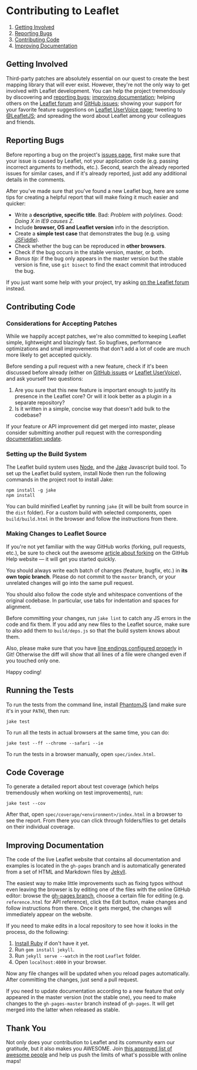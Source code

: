 Contributing to Leaflet
=======================

 1. [Getting Involved](#getting-involved)
 2. [Reporting Bugs](#reporting-bugs)
 3. [Contributing Code](#contributing-code)
 4. [Improving Documentation](#improving-documentation)

## Getting Involved

Third-party patches are absolutely essential on our quest to create the best mapping library that will ever exist.
However, they're not the only way to get involved with Leaflet development.
You can help the project tremendously by discovering and [reporting bugs](#reporting-bugs);
[improving documentation](#improving-documentation);
helping others on the [Leaflet forum](https://groups.google.com/forum/#!forum/leaflet-js)
and [GitHub issues](https://github.com/Leaflet/Leaflet/issues);
showing your support for your favorite feature suggestions on [Leaflet UserVoice page](http://leaflet.uservoice.com);
tweeting to [@LeafletJS](http://twitter.com/LeafletJS);
and spreading the word about Leaflet among your colleagues and friends.

## Reporting Bugs

Before reporting a bug on the project's [issues page](https://github.com/Leaflet/Leaflet/issues),
first make sure that your issue is caused by Leaflet, not your application code
(e.g. passing incorrect arguments to methods, etc.).
Second, search the already reported issues for similar cases,
and if it's already reported, just add any additional details in the comments.

After you've made sure that you've found a new Leaflet bug,
here are some tips for creating a helpful report that will make fixing it much easier and quicker:

 * Write a **descriptive, specific title**. Bad: *Problem with polylines*. Good: *Doing X in IE9 causes Z*.
 * Include **browser, OS and Leaflet version** info in the description.
 * Create a **simple test case** that demonstrates the bug (e.g. using [JSFiddle](http://jsfiddle.net/)).
 * Check whether the bug can be reproduced in **other browsers**.
 * Check if the bug occurs in the stable version, master, or both.
 * *Bonus tip:* if the bug only appears in the master version but the stable version is fine,
   use `git bisect` to find the exact commit that introduced the bug.

If you just want some help with your project,
try asking [on the Leaflet forum](https://groups.google.com/forum/#!forum/leaflet-js) instead.

## Contributing Code

### Considerations for Accepting Patches

While we happily accept patches, we're also committed to keeping Leaflet simple, lightweight and blazingly fast.
So bugfixes, performance optimizations and small improvements that don't add a lot of code
are much more likely to get accepted quickly.

Before sending a pull request with a new feature, check if it's been discussed before already
(either on [GitHub issues](https://github.com/Leaflet/Leaflet/issues)
or [Leaflet UserVoice](http://leaflet.uservoice.com/)),
and ask yourself two questions:

 1. Are you sure that this new feature is important enough to justify its presence in the Leaflet core?
    Or will it look better as a plugin in a separate repository?
 2. Is it written in a simple, concise way that doesn't add bulk to the codebase?

If your feature or API improvement did get merged into master,
please consider submitting another pull request with the corresponding [documentation update](#improving-documentation).

### Setting up the Build System

The Leaflet build system uses [Node](http://nodejs.org/), and the [Jake](http://jakejs.com/) Javascript build tool.
To set up the Leaflet build system, install Node then run the following commands in the project root to install Jake:

```
npm install -g jake
npm install
```

You can build minified Leaflet by running `jake` (it will be built from source in the `dist` folder).
For a custom build with selected components, open `build/build.html` in the browser and follow the instructions from there.

### Making Changes to Leaflet Source

If you're not yet familiar with the way GitHub works (forking, pull requests, etc.),
be sure to check out the awesome [article about forking](https://help.github.com/articles/fork-a-repo)
on the GitHub Help website &mdash; it will get you started quickly.

You should always write each batch of changes (feature, bugfix, etc.) in **its own topic branch**.
Please do not commit to the `master` branch, or your unrelated changes will go into the same pull request.

You should also follow the code style and whitespace conventions of the original codebase.
In particular, use tabs for indentation and spaces for alignment.

Before committing your changes, run `jake lint` to catch any JS errors in the code and fix them.
If you add any new files to the Leaflet source, make sure to also add them to `build/deps.js`
so that the build system knows about them.

Also, please make sure that you have [line endings configured properly](https://help.github.com/articles/dealing-with-line-endings) in Git! Otherwise the diff will show that all lines of a file were changed even if you touched only one.

Happy coding!

## Running the Tests

To run the tests from the command line,
install [PhantomJS](http://phantomjs.org/) (and make sure it's in your `PATH`),
then run:

```
jake test
```

To run all the tests in actual browsers at the same time, you can do:

```
jake test --ff --chrome --safari --ie
```

To run the tests in a browser manually, open `spec/index.html`.

## Code Coverage

To generate a detailed report about test coverage (which helps tremendously when working on test improvements), run:

```
jake test --cov
```

After that, open `spec/coverage/<environment>/index.html` in a browser to see the report.
From there you can click through folders/files to get details on their individual coverage.

## Improving Documentation

The code of the live Leaflet website that contains all documentation and examples is located in the `gh-pages` branch
and is automatically generated from a set of HTML and Markdown files by [Jekyll](https://github.com/mojombo/jekyll).

The easiest way to make little improvements such as fixing typos without even leaving the browser
is by editing one of the files with the online GitHub editor:
browse the [gh-pages branch](https://github.com/Leaflet/Leaflet/tree/gh-pages),
choose a certain file for editing (e.g. `reference.html` for API reference),
click the Edit button, make changes and follow instructions from there.
Once it gets merged, the changes will immediately appear on the website.

If you need to make edits in a local repository to see how it looks in the process, do the following:

 1. [Install Ruby](http://www.ruby-lang.org/en/) if don't have it yet.
 2. Run `gem install jekyll`.
 3. Run `jekyll serve --watch` in the root `Leaflet` folder.
 4. Open `localhost:4000` in your browser.

Now any file changes will be updated when you reload pages automatically.
After committing the changes, just send a pull request.

If you need to update documentation according to a new feature that only appeared in the master version (not the stable one),
you need to make changes to the `gh-pages-master` branch instead of `gh-pages`.
It will get merged into the latter when released as stable.

## Thank You

Not only does your contribution to Leaflet and its community earn our gratitude, but it also makes you AWESOME.
Join [this approved list of awesome people](https://github.com/Leaflet/Leaflet/graphs/contributors)
and help us push the limits of what's possible with online maps!
